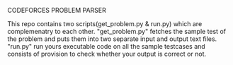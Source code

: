 CODEFORCES PROBLEM PARSER

This repo contains two scripts(get_problem.py & run.py) which are complemenatry to each other. "get_problem.py" fetches the sample test of the problem and puts them into two separate input and output text files. "run.py" run yours executable code on all the sample testcases and consists of provision to check whether your output is correct or not.

